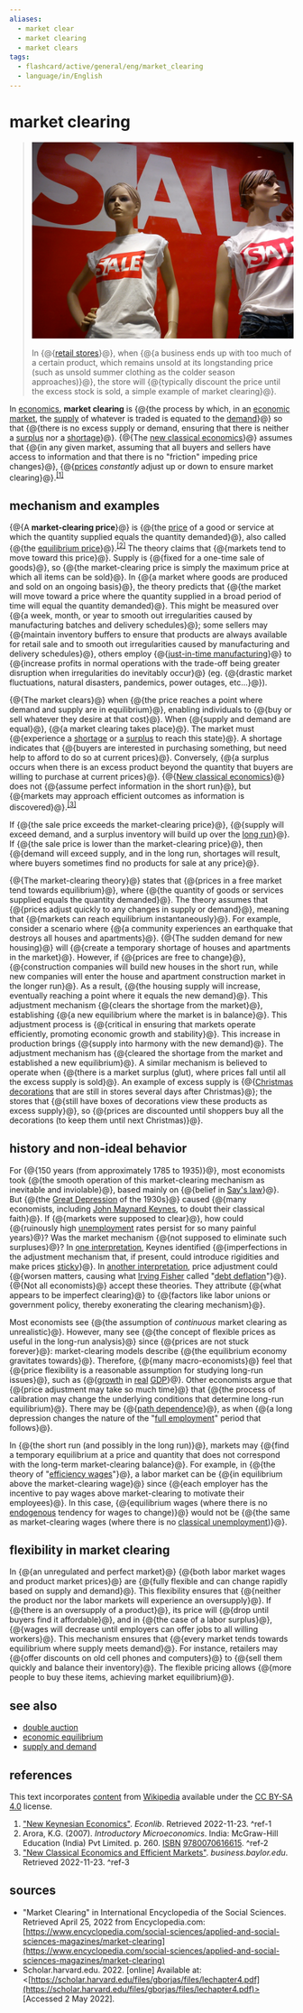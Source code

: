 ```yaml
---
aliases:
  - market clear
  - market clearing
  - market clears
tags:
  - flashcard/active/general/eng/market_clearing
  - language/in/English
---
```


# market clearing

> ![market clearing in retail stores](../../archives/Wikimedia%20Commons/Sales%20Poznan%202011.jpg)
>
> In {@{[retail stores](retail%20format.md#retail%20types%20by%20marketing%20strategy)}@}, when {@{a business ends up with too much of a certain product, which remains unsold at its longstanding price (such as unsold summer clothing as the colder season approaches)}@}, the store will {@{typically discount the price until the excess stock is sold, a simple example of market clearing}@}.

In [economics](economics.md), __market clearing__ is {@{the process by which, in an [economic market](market%20(economics).md), the [supply](supply%20(economics).md) of whatever is traded is equated to the [demand](demand.md)}@} so that {@{there is no excess supply or demand, ensuring that there is neither a [surplus](excess%20supply.md) nor a [shortage](shortage.md)}@}. {@{The [new classical economics](new%20classical%20macroeconomics.md)}@} assumes that {@{in any given market, assuming that all buyers and sellers have access to information and that there is no "friction" impeding price changes}@}, {@{[prices](price.md) _constantly_ adjust up or down to ensure market clearing}@}.<sup>[\[1\]](#^ref-1)</sup>

## mechanism and examples

{@{A __market-clearing price__}@} is {@{the [price](price.md) of a good or service at which the quantity supplied equals the quantity demanded}@}, also called {@{the [equilibrium price](economic%20equilibrium.md)}@}.<sup>[\[2\]](#^ref-2)</sup> The theory claims that {@{markets tend to move toward this price}@}. Supply is {@{fixed for a one-time sale of goods}@}, so {@{the market-clearing price is simply the maximum price at which all items can be sold}@}. In {@{a market where goods are produced and sold on an ongoing basis}@}, the theory predicts that {@{the market will move toward a price where the quantity supplied in a broad period of time will equal the quantity demanded}@}. This might be measured over {@{a week, month, or year to smooth out irregularities caused by manufacturing batches and delivery schedules}@}; some sellers may {@{maintain inventory buffers to ensure that products are always available for retail sale and to smooth out irregularities caused by manufacturing and delivery schedules}@}, others employ {@{[just-in-time manufacturing](lean%20manufacturing.md)}@} to {@{increase profits in normal operations with the trade-off being greater disruption when irregularities do inevitably occur}@} \(eg. {@{drastic market fluctuations, natural disasters, pandemics, power outages, etc...}@}\).

{@{The market clears}@} when {@{the price reaches a point where demand and supply are in equilibrium}@}, enabling individuals to {@{buy or sell whatever they desire at that cost}@}. When {@{supply and demand are equal}@}, {@{a market clearing takes place}@}. The market must {@{experience a [shortage](shortage.md) or a [surplus](surplus%20value.md) to reach this state}@}. A shortage indicates that {@{buyers are interested in purchasing something, but need help to afford to do so at current prices}@}. Conversely, {@{a surplus occurs when there is an excess product beyond the quantity that buyers are willing to purchase at current prices}@}. {@{[New classical economics](new%20classical%20macroeconomics.md)}@} does not {@{assume perfect information in the short run}@}, but {@{markets may approach efficient outcomes as information is discovered}@}.<sup>[\[3\]](#^ref-3)</sup>

If {@{the sale price exceeds the market-clearing price}@}, {@{supply will exceed demand, and a surplus inventory will build up over the [long run](long%20run%20and%20short%20run.md)}@}. If {@{the sale price is lower than the market-clearing price}@}, then {@{demand will exceed supply, and in the long run, shortages will result, where buyers sometimes find no products for sale at any price}@}.

{@{The market-clearing theory}@} states that {@{prices in a free market tend towards equilibrium}@}, where {@{the quantity of goods or services supplied equals the quantity demanded}@}. The theory assumes that {@{prices adjust quickly to any changes in supply or demand}@}, meaning that {@{markets can reach equilibrium instantaneously}@}. For example, consider a scenario where {@{a community experiences an earthquake that destroys all houses and apartments}@}. {@{The sudden demand for new housing}@} will {@{create a temporary shortage of houses and apartments in the market}@}. However, if {@{prices are free to change}@}, {@{construction companies will build new houses in the short run, while new companies will enter the house and apartment construction market in the longer run}@}. As a result, {@{the housing supply will increase, eventually reaching a point where it equals the new demand}@}. This adjustment mechanism {@{clears the shortage from the market}@}, establishing {@{a new equilibrium where the market is in balance}@}. This adjustment process is {@{critical in ensuring that markets operate efficiently, promoting economic growth and stability}@}. This increase in production brings {@{supply into harmony with the new demand}@}. The adjustment mechanism has {@{cleared the shortage from the market and established a new equilibrium}@}. A similar mechanism is believed to operate when {@{there is a market surplus (glut), where prices fall until all the excess supply is sold}@}. An example of excess supply is {@{[Christmas decorations](Christmas%20decoration.md) that are still in stores several days after Christmas}@}; the stores that {@{still have boxes of decorations view these products as excess supply}@}, so {@{prices are discounted until shoppers buy all the decorations (to keep them until next Christmas)}@}.

## history and non-ideal behavior

For {@{150 years (from approximately 1785 to 1935)}@}, most economists took {@{the smooth operation of this market-clearing mechanism as inevitable and inviolable}@}, based mainly on {@{belief in [Say's law](Say's%20law.md)}@}. But {@{the [Great Depression](Great%20Depression.md) of the 1930s}@} caused {@{many economists, including [John Maynard Keynes](John%20Maynard%20Keynes.md), to doubt their classical faith}@}. If {@{markets were supposed to clear}@}, how could {@{ruinously high [unemployment](unemployment.md) rates persist for so many painful years}@}? Was the market mechanism {@{not supposed to eliminate such surpluses}@}? In [one interpretation](New%20Keynesian%20economics.md), Keynes identified {@{imperfections in the adjustment mechanism that, if present, could introduce rigidities and make prices [sticky](nominal%20rigidity.md)}@}. In [another interpretation](Keynesian%20economics.md#wages%20and%20spending), price adjustment could {@{worsen matters, causing what [Irving Fisher](Irving%20Fisher.md) called "[debt deflation](debt%20deflation.md)"}@}. {@{Not all economists}@} accept these theories. They attribute {@{what appears to be imperfect clearing}@} to {@{factors like labor unions or government policy, thereby exonerating the clearing mechanism}@}.

Most economists see {@{the assumption of _continuous_ market clearing as unrealistic}@}. However, many see {@{the concept of flexible prices as useful in the long-run analysis}@} since {@{prices are not stuck forever}@}: market-clearing models describe {@{the equilibrium economy gravitates towards}@}. Therefore, {@{many macro-economists}@} feel that {@{price flexibility is a reasonable assumption for studying long-run issues}@}, such as {@{[growth](economic%20growth.md) in [real](real%20and%20nominal%20value.md) [GDP](gross%20domestic%20product.md)}@}. Other economists argue that {@{price adjustment may take so much time}@} that {@{the process of calibration may change the underlying conditions that determine long-run equilibrium}@}. There may be {@{[path dependence](path%20dependence.md)}@}, as when {@{a long depression changes the nature of the "[full employment](full%20employment.md)" period that follows}@}.

In {@{the short run (and possibly in the long run)}@}, markets may {@{find a temporary equilibrium at a price and quantity that does not correspond with the long-term market-clearing balance}@}. For example, in {@{the theory of "[efficiency wages](efficiency%20wage.md)"}@}, a labor market can be {@{in equilibrium above the market-clearing wage}@} since {@{each employer has the incentive to pay wages above market-clearing to motivate their employees}@}. In this case, {@{equilibrium wages (where there is no [endogenous](endogeneity%20(econometrics).md) tendency for wages to change)}@} would not be {@{the same as market-clearing wages (where there is no [classical unemployment](unemployment.md#real%20wage%20unemployment))}@}.

## flexibility in market clearing

In {@{an unregulated and perfect market}@} {@{both labor market wages and product market prices}@} are {@{fully flexible and can change rapidly based on supply and demand}@}. This flexibility ensures that {@{neither the product nor the labor markets will experience an oversupply}@}. If {@{there is an oversupply of a product}@}, its price will {@{drop until buyers find it affordable}@}, and in {@{the case of a labor surplus}@}, {@{wages will decrease until employers can offer jobs to all willing workers}@}. This mechanism ensures that {@{every market tends towards equilibrium where supply meets demand}@}. For instance, retailers may {@{offer discounts on old cell phones and computers}@} to {@{sell them quickly and balance their inventory}@}. The flexible pricing allows {@{more people to buy these items, achieving market equilibrium}@}.

## see also

- [double auction](double%20auction.md)
- [economic equilibrium](economic%20equilibrium.md)
- [supply and demand](supply%20and%20demand.md)

## references

This text incorporates [content](https://en.wikipedia.org/wiki/market_clearing) from [Wikipedia](Wikipedia.md) available under the [CC BY-SA 4.0](https://creativecommons.org/licenses/by-sa/4.0/) license.

1. ["New Keynesian Economics"](https://www.econlib.org/library/Enc/NewKeynesianEconomics.html). _Econlib_. Retrieved 2022-11-23. <a id="^ref-1"></a>^ref-1
2. Arora, K.G. (2007). _Introductory Microeconomics_. India: McGraw-Hill Education (India) Pvt Limited. p. 260. [ISBN](ISBN.md) [9780070616615](https://en.wikipedia.org/wiki/Special:BookSources/9780070616615). <a id="^ref-2"></a>^ref-2
3. ["New Classical Economics and Efficient Markets"](https://business.baylor.edu//Tom_Kelly/New%20Classical%20Economics%20and%20Efficient%20Markets.htm). _business.baylor.edu_. Retrieved 2022-11-23. <a id="^ref-3"></a>^ref-3

## sources

- "Market Clearing" in International Encyclopedia of the Social Sciences. Retrieved April 25, 2022 from Encyclopedia.com: [https://www.encyclopedia.com/social-sciences/applied-and-social-sciences-magazines/market-clearing](https://www.encyclopedia.com/social-sciences/applied-and-social-sciences-magazines/market-clearing)
- Scholar.harvard.edu. 2022. [online] Available at: <[https://scholar.harvard.edu/files/gborjas/files/lechapter4.pdf](https://scholar.harvard.edu/files/gborjas/files/lechapter4.pdf)> [Accessed 2 May 2022].
